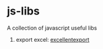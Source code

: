 # js-libs
A collection of javascript useful libs

1. export excel: [excellentexport](https://github.com/jmaister/excellentexport "excellentexport") 
